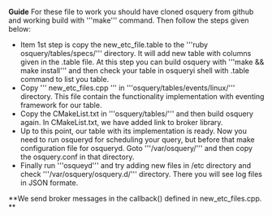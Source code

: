 **Guide**
For these file to work you should have cloned osquery from github and working build with '''make''' command. Then follow 
the steps given below:
* Item 1st step is copy the new_etc_file.table to the '''ruby osquery/tables/specs/''' directory. It will add new table with columns given in the .table file. At this step you can build osquery with '''make && make install''' and then check your table in osqueryi shell with .table command to list you table.
* Copy  ''' new_etc_files.cpp ''' in '''osquery/tables/events/linux/'''  directory. This file contain the functionality implementation with eventing framework for our table. 
* Copy the CMakeList.txt in  '''osquery/tables/''' and then build osquery again. In CMakeList.txt, we have added link to broker library.
* Up to this point, our table with its implementation is ready. Now you need to run osqueryd for scheduling your query, but before that make configuration file for osqueryd. Goto '''/var/osquery/''' and then copy the osquery.conf in that directory.
* Finally run '''osqueyd''' and try adding new files in /etc directory and check '''/var/osquery/osquery.d/''' directory. There you will see log files in JSON formate. 


**We send broker messages in the callback() defined in new_etc_files.cpp. **
